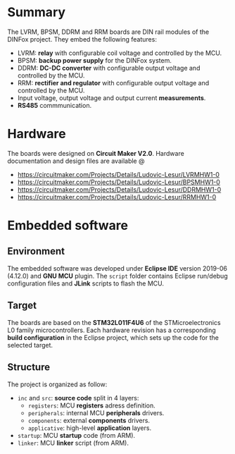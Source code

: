 # Summary
The LVRM, BPSM, DDRM and RRM boards are DIN rail modules of the DINFox project. They embed the following features:
* LVRM: **relay** with configurable coil voltage and controlled by the MCU.
* BPSM: **backup power supply** for the DINFox system.
* DDRM: **DC-DC converter** with configurable output voltage and controlled by the MCU.
* RRM: **rectifier and regulator** with configurable output voltage and controlled by the MCU.
* Input voltage, output voltage and output current **measurements**.
* **RS485** commmunication.

# Hardware
The boards were designed on **Circuit Maker V2.0**. Hardware documentation and design files are available @
* https://circuitmaker.com/Projects/Details/Ludovic-Lesur/LVRMHW1-0
* https://circuitmaker.com/Projects/Details/Ludovic-Lesur/BPSMHW1-0
* https://circuitmaker.com/Projects/Details/Ludovic-Lesur/DDRMHW1-0
* https://circuitmaker.com/Projects/Details/Ludovic-Lesur/RRMHW1-0

# Embedded software

## Environment
The embedded software was developed under **Eclipse IDE** version 2019-06 (4.12.0) and **GNU MCU** plugin. The `script` folder contains Eclipse run/debug configuration files and **JLink** scripts to flash the MCU.

## Target
The boards are based on the **STM32L011F4U6** of the STMicroelectronics L0 family microcontrollers. Each hardware revision has a corresponding **build configuration** in the Eclipse project, which sets up the code for the selected target.

## Structure
The project is organized as follow:
* `inc` and `src`: **source code** split in 4 layers:
    * `registers`: MCU **registers** adress definition.
    * `peripherals`: internal MCU **peripherals** drivers.
    * `components`: external **components** drivers.
    * `applicative`: high-level **application** layers.
* `startup`: MCU **startup** code (from ARM).
* `linker`: MCU **linker** script (from ARM).
